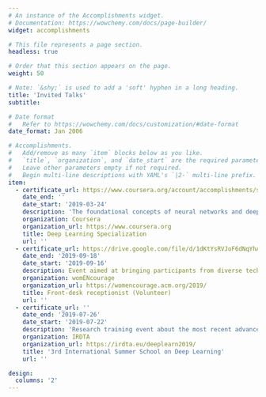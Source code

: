 ```yaml
---
# An instance of the Accomplishments widget.
# Documentation: https://wowchemy.com/docs/page-builder/
widget: accomplishments

# This file represents a page section.
headless: true

# Order that this section appears on the page.
weight: 50

# Note: `&shy;` is used to add a 'soft' hyphen in a long heading.
title: 'Invited Talks'
subtitle:

# Date format
#   Refer to https://wowchemy.com/docs/customization/#date-format
date_format: Jan 2006

# Accomplishments.
#   Add/remove as many `item` blocks below as you like.
#   `title`, `organization`, and `date_start` are the required parameters.
#   Leave other parameters empty if not required.
#   Begin multi-line descriptions with YAML's `|2-` multi-line prefix.
item:
  - certificate_url: https://www.coursera.org/account/accomplishments/specialization/JHTVBYTGDLY4
    date_end: ''
    date_start: '2019-03-24'
    description: 'The foundational concepts of neural networks and deep learning'
    organization: Coursera
    organization_url: https://www.coursera.org
    title: Deep Learning Specialization
    url: ''
  - certificate_url: https://drive.google.com/file/d/1dKtYsRVJoF6dNqYhA7VTDV5Gu6eUVU1j/view?usp=sharing
    date_end: '2019-09-18'
    date_start: '2019-09-16'
    description: Event aimed at bringing participants from diverse technical disciplines to discuss pressing issues of women in the computing profession
    organization: womENcourage
    organization_url: https://womencourage.acm.org/2019/
    title: Front-desk receptionist (Volunteer)
    url: ''
  - certificate_url: ''
    date_end: '2019-07-26'
    date_start: '2019-07-22'
    description: 'Research training event about the most recent advances in the critical and fast developing area of deep learning'
    organization: IRDTA
    organization_url: https://irdta.eu/deeplearn2019/
    title: '3rd International Summer School on Deep Learning'
    url: ''

design:
  columns: '2'
---
```

